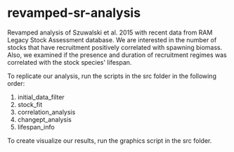 # revamped-sr-analysis
Revamped analysis of Szuwalski et al. 2015 with recent data from RAM Legacy Stock Assessment database. We are interested in the number of stocks that have recruitment positively correlated with spawning biomass. Also, we examined if the presence and duration of recruitment regimes was correlated with the stock species' lifespan.  
  
  To replicate our analysis, run the scripts in the src folder in the following order:  
  1. initial_data_filter
  2. stock_fit
  3. correlation_analysis
  4. changept_analysis
  5. lifespan_info  
    
 To create visualize our results, run the graphics script in the src folder.
